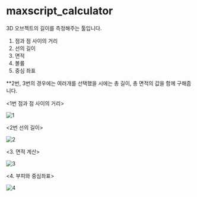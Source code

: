 # maxscript_calculator

3D 오브젝트의 길이를 측정해주는 툴입니다.

1. 점과 점 사이의 거리
2. 선의 길이
3. 면적
4. 볼륨
5. 중심 좌표

**2번, 3번의 경우에는 여러개를 선택했을 시에는 총 길이, 총 면적의 값을 함께 구해줍니다.



<1번 점과 점 사이의 거리>

![1](D:\making\images\README\1.gif)





<2번 선의 길이>

![2](D:\making\images\README\2.gif)





<3. 면적 계산>

![3](D:\making\images\README\3.gif)





<4. 부피와 중심좌표>

![4](D:\making\images\README\4.gif)
